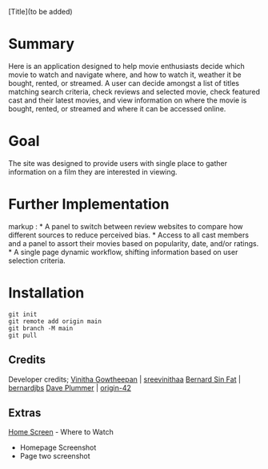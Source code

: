 [Title](to be added)

# Summary

Here is an application designed to help movie enthusiasts decide which movie to watch and navigate where, and how to watch it, weather it be bought, rented, or streamed. A user can decide amongst a list of titles matching search criteria, check reviews and selected movie, check featured cast and their latest movies, and view information on where the movie is bought, rented, or streamed and where it can be accessed online. 

# Goal

The site was designed to provide users with single place to gather information on a film they are interested in viewing. 

# Further Implementation

markup : * A panel to switch between review websites to compare how different sources to reduce perceived bias. 
         * Access to all cast members and a panel to assort their movies based on popularity, date, and/or ratings. 
         * A single page dynamic workflow, shifting information based on user selection criteria. 

# Installation 

```
git init
git remote add origin main
git branch -M main
git pull
```

## Credits

Developer credits;
[Vinitha Gowtheepan](https://sreevinithaa.github.io/Portfolio_Vinitha_19_02_2022/Index.html) | [sreevinithaa](https://github.com/sreevinithaa)
[Bernard Sin Fat](https://bernardjbs.github.io/hw-boot-wk02-professional_portfolio/) | [bernardjbs](https://github.com/bernardjbs)
[Dave Plummer](https://origin-42.github.io/Dave-Plummer-Portfolio/) | [origin-42](https://github.com/origin-42)

## Extras

[Home Screen](https://origin-42.github.io/group-project/) - Where to Watch

- Homepage Screenshot
- Page two screenshot
